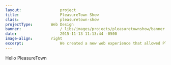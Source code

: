 ```yaml
---
layout: 				project
title:  				PleasureTown Show
class:					pleasuretown-show
projectType: 		Web Design
banner: 				/_libs/images/projects/pleasuretownshow/banner.jpg
date:   				2015-11-13 11:13:44 -0500
image-align: 		right
excerpt:				We created a new web experience that allowed Pleasure Town Show’s fans to easily listen, browse, and discover new podcast content.
---
```


Hello PleasureTown